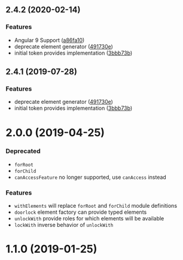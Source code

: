 ## 2.4.2 (2020-02-14)


### Features

* Angular 9 Support ([a86fa10](https://github.com/grachpower/ngx-role-permissions/commit/a86fa10))
* deprecate element generator ([491730e](https://github.com/grachpower/ngx-role-permissions/commit/491730e))
* initial token provides implementation ([3bbb73b](https://github.com/grachpower/ngx-role-permissions/commit/3bbb73b))



## 2.4.1 (2019-07-28)



### Features

* deprecate element generator ([491730e](https://github.com/grachpower/ngx-role-permissions/commit/491730e))
* initial token provides implementation ([3bbb73b](https://github.com/grachpower/ngx-role-permissions/commit/3bbb73b))



# 2.0.0 (2019-04-25)
### Deprecated
* `forRoot`
* `forChild`
* `canAccessFeature` no longer supported, use `canAccess` instead

### Features
* `withElements` will replace `forRoot` and `forChild` module definitions
* `doorlock` element factory can provide typed elements
* `unlockWith` provide roles for which elements will be available
* `lockWith` inverse behavior of `unlockWith`

# 1.1.0 (2019-01-25)



